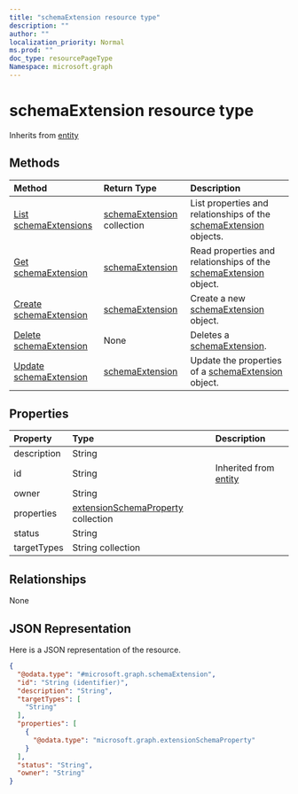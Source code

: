 ```yaml
---
title: "schemaExtension resource type"
description: ""
author: ""
localization_priority: Normal
ms.prod: ""
doc_type: resourcePageType
Namespace: microsoft.graph
---
```



# schemaExtension resource type




Inherits from [entity](../resources/entity.md)

## Methods
|Method|Return Type|Description|
|:---|:---|:---|
|[List schemaExtensions](../api/schemaextension-list.md)|[schemaExtension](../resources/schemaExtension.md) collection|List properties and relationships of the [schemaExtension](../resources/schemaextension.md) objects.|
|[Get schemaExtension](../api/schemaextension-get.md)|[schemaExtension](../resources/schemaExtension.md)|Read properties and relationships of the [schemaExtension](../resources/schemaextension.md) object.|
|[Create schemaExtension](../api/schemaextension-post-schemaextensions.md)|[schemaExtension](../resources/schemaExtension.md)|Create a new [schemaExtension](../resources/schemaextension.md) object.|
|[Delete schemaExtension](../api/schemaextension-delete.md)|None|Deletes a [schemaExtension](../resources/schemaextension.md).|
|[Update schemaExtension](../api/schemaextension-update.md)|[schemaExtension](../resources/schemaExtension.md)|Update the properties of a [schemaExtension](../resources/schemaextension.md) object.|

## Properties
|Property|Type|Description|
|:---|:---|:---|
|description|String||
|id|String| Inherited from [entity](../resources/entity.md)|
|owner|String||
|properties|[extensionSchemaProperty](../resources/extensionSchemaProperty.md) collection||
|status|String||
|targetTypes|String collection||

## Relationships
None

## JSON Representation
Here is a JSON representation of the resource.
<!-- {
  "blockType": "resource",
  "keyProperty": "id",
  "@odata.type": "microsoft.graph.schemaExtension",
  "baseType": "microsoft.graph.entity",
  "openType": false
}
-->
``` json
{
  "@odata.type": "#microsoft.graph.schemaExtension",
  "id": "String (identifier)",
  "description": "String",
  "targetTypes": [
    "String"
  ],
  "properties": [
    {
      "@odata.type": "microsoft.graph.extensionSchemaProperty"
    }
  ],
  "status": "String",
  "owner": "String"
}
```

